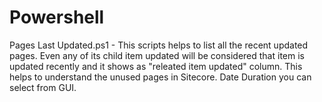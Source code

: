 # Powershell

Pages Last Updated.ps1 - This scripts helps to list all the recent updated pages. Even any of its child item updated will be considered that item is updated recently and it shows as "releated item updated" column. This helps to understand the unused pages in Sitecore. Date Duration you can select from GUI.
